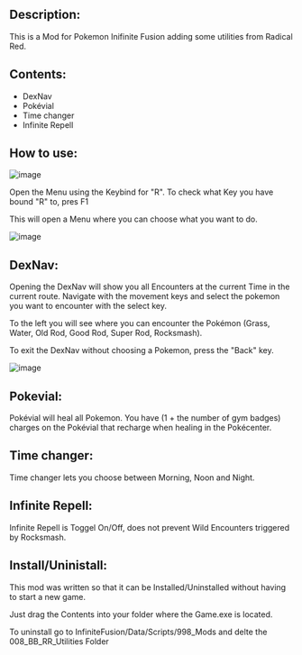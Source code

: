 ## Description:

<p>This is a Mod for Pokemon Inifinite Fusion adding some utilities from Radical Red.</p>

## Contents:

<ul>
<li>DexNav</li>
<li>Pokévial</li>
<li>Time changer</li>
<li>Infinite Repell</li>
</ul>

## How to use:

![image](https://github.com/BuezliBueb/BB-s-Radical-Red-Utilities-for-Infinite-Fusion/assets/164735539/dc799027-0dc9-4af8-ba20-d8c942b502b9)
<p>Open the Menu using the Keybind for "R". To check what Key you have bound "R" to, pres F1</p>
<p>This will open a Menu where you can choose what you want to do.</p>

![image](https://github.com/BuezliBueb/BB-s-Radical-Red-Utilities-for-Infinite-Fusion/assets/164735539/d9b0e715-d9cb-45e0-9943-8e4843c2cc0f)

## DexNav:

<p>Opening the DexNav will show you all Encounters at the current Time in the current route. Navigate with the movement keys and select the pokemon you want to encounter with the select key.</p>
<p>To the left you will see where you can encounter the Pokémon (Grass, Water, Old Rod, Good Rod, Super Rod, Rocksmash).</p>
<p>To exit the DexNav without choosing a Pokemon, press the "Back" key.</p>

![image](https://github.com/BuezliBueb/BB-s-Radical-Red-Utilities-for-Infinite-Fusion/assets/164735539/964fd138-cc7b-496a-a367-61af7c2bf123)

## Pokevial:

<p>Pokévial will heal all Pokemon. You have (1 + the number of gym badges) charges on the Pokévial that recharge when healing in the Pokécenter.</p>

## Time changer:

<p>Time changer lets you choose between Morning, Noon and Night.</p>

## Infinite Repell:

<p>Infinite Repell is Toggel On/Off, does not prevent Wild Encounters triggered by Rocksmash.</p>

## Install/Uninistall:

<p>This mod was written so that it can be Installed/Uninstalled without having to start a new game.</p>
<p>Just drag the Contents into your folder where the Game.exe is located.</p>
<p>To uninstall go to InfiniteFusion/Data/Scripts/998_Mods and delte the 008_BB_RR_Utilities Folder</p>
